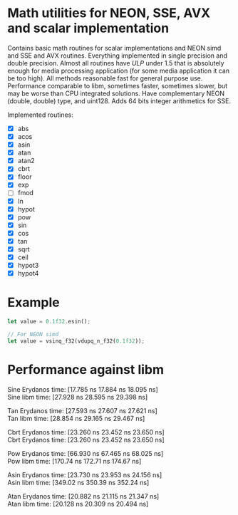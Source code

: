 # Math utilities for NEON, SSE, AVX and scalar implementation

Contains basic math routines for scalar implementations and NEON simd and SSE and AVX routines.
Everything implemented in single precision and double precision.
Almost all routines have *ULP* under 1.5 that is absolutely enough for media processing application (for some media
application it can be too high).
All methods reasonable fast for general purpose use. Performance comparable to libm, sometimes faster, sometimes slower,
but may be worse than CPU integrated solutions.
Have complementary NEON (double, double) type, and uint128.
Adds 64 bits integer arithmetics for SSE.

Implemented routines:

- [x] abs
- [x] acos
- [x] asin
- [x] atan
- [x] atan2
- [x] cbrt
- [x] floor
- [x] exp
- [ ] fmod
- [x] ln
- [x] hypot
- [x] pow
- [x] sin
- [x] cos
- [x] tan
- [x] sqrt
- [x] ceil
- [x] hypot3
- [x] hypot4

# Example

```rust
let value = 0.1f32.esin();

// For NEON simd
let value = vsinq_f32(vdupq_n_f32(0.1f32));
```

# Performance against libm

Sine Erydanos time:   [17.785 ns 17.884 ns 18.095 ns]                           
Sine libm time:   [27.928 ns 28.595 ns 29.398 ns]

Tan Erydanos time:   [27.593 ns 27.607 ns 27.621 ns]\
Tan libm time:   [28.854 ns 29.165 ns 29.467 ns]

Cbrt Erydanos time:   [23.260 ns 23.452 ns 23.650 ns]\
Cbrt Erydanos time:   [23.260 ns 23.452 ns 23.650 ns]

Pow Erydanos time:   [66.930 ns 67.465 ns 68.025 ns]\
Pow libm time:   [170.74 ns 172.71 ns 174.67 ns]

Asin Erydanos time:   [23.730 ns 23.953 ns 24.156 ns]\
Asin libm time:   [349.02 ns 350.39 ns 352.24 ns]

Atan Erydanos time:   [20.882 ns 21.115 ns 21.347 ns]\
Atan libm time:   [20.128 ns 20.309 ns 20.494 ns] 